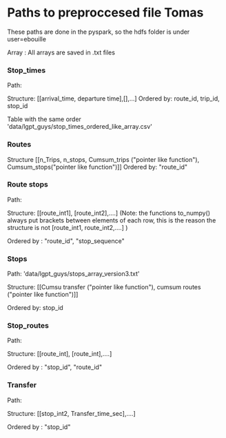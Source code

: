 # Paths to preproccesed file Tomas

These paths are done in the pyspark, so the hdfs folder is under user=ebouille

Array :
All arrays are saved in .txt files

### Stop_times
Path:


Structure: [[arrival_time, departure time],[],...]
Ordered by: route_id, trip_id, stop_id

Table with the same order
'data/lgpt_guys/stop_times_ordered_like_array.csv'

### Routes


Structure
[[n_Trips, n_stops, Cumsum_trips ("pointer like function"), Cumsum_stops("pointer like function")]]
Ordered by: "route_id"

### Route stops
Path:


Structure: [[route_int1], [route_int2],....]
(Note: the functions to_numpy() always put brackets between elements of each row, this is the reason the structure is not [route_int1, route_int2,....] )

Ordered by : "route_id", "stop_sequence"

### Stops
Path:
'data/lgpt_guys/stops_array_version3.txt'

Structure: [[Cumsu transfer ("pointer like function"), cumsum routes ("pointer like function")]]

Ordered by: stop_id

### Stop_routes
Path:


Structure: [[route_int], [route_int],....]

Ordered by : "stop_id", "route_id"

### Transfer
Path:


Structure: [[stop_int2, Transfer_time_sec],....]

Ordered by : "stop_id"